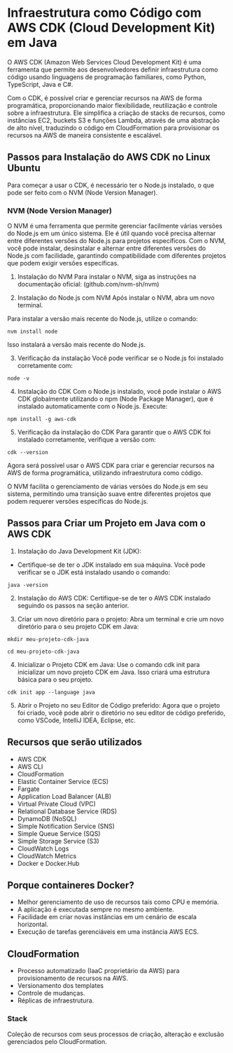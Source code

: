 # Infraestrutura como Código com AWS CDK (Cloud Development Kit) em Java

O AWS CDK (Amazon Web Services Cloud Development Kit) é uma ferramenta que permite aos desenvolvedores definir infraestrutura como código usando linguagens de programação familiares, como Python, TypeScript, Java e C#. 

Com o CDK, é possível criar e gerenciar recursos na AWS de forma programática, proporcionando maior flexibilidade, reutilização e controle sobre a infraestrutura. Ele simplifica a criação de stacks de recursos, como instâncias EC2, buckets S3 e funções Lambda, através de uma abstração de alto nível, traduzindo o código em CloudFormation para provisionar os recursos na AWS de maneira consistente e escalável.

## Passos para Instalação do AWS CDK no Linux Ubuntu

Para começar a usar o CDK, é necessário ter o Node.js instalado, o que pode ser feito com o NVM (Node Version Manager).

### NVM (Node Version Manager)

O NVM é uma ferramenta que permite gerenciar facilmente várias versões do Node.js em um único sistema. Ele é útil quando você precisa alternar entre diferentes versões do Node.js para projetos específicos. Com o NVM, você pode instalar, desinstalar e alternar entre diferentes versões do Node.js com facilidade, garantindo compatibilidade com diferentes projetos que podem exigir versões específicas.

1. Instalação do NVM
Para instalar o NVM, siga as instruções na documentação oficial: (github.com/nvm-sh/nvm)

2. Instalação do Node.js com NVM
Após instalar o NVM, abra um novo terminal.

Para instalar a versão mais recente do Node.js, utilize o comando:

```hcl
nvm install node
```
Isso instalará a versão mais recente do Node.js.

3. Verificação da instalação
Você pode verificar se o Node.js foi instalado corretamente com:

```hcl
node -v
```
4. Instalação do CDK
Com o Node.js instalado, você pode instalar o AWS CDK globalmente utilizando o npm (Node Package Manager), que é instalado automaticamente com o Node.js. Execute:

```hcl
npm install -g aws-cdk
```
5. Verificação da instalação do CDK
Para garantir que o AWS CDK foi instalado corretamente, verifique a versão com:

```hcl
cdk --version
```

Agora será possível usar o AWS CDK para criar e gerenciar recursos na AWS de forma programática, utilizando infraestrutura como código. 

O NVM facilita o gerenciamento de várias versões do Node.js em seu sistema, permitindo uma transição suave entre diferentes projetos que podem requerer versões específicas do Node.js.

## Passos para Criar um Projeto em Java com o AWS CDK

1. Instalação do Java Development Kit (JDK):
- Certifique-se de ter o JDK instalado em sua máquina. Você pode verificar se o JDK está instalado usando o comando:

```hcl
java -version
```
2. Instalação do AWS CDK:
Certifique-se de ter o AWS CDK instalado seguindo os passos na seção anterior.

3. Criar um novo diretório para o projeto:
Abra um terminal e crie um novo diretório para o seu projeto CDK em Java:

```hcl
mkdir meu-projeto-cdk-java
```

```hcl
cd meu-projeto-cdk-java
```
4. Inicializar o Projeto CDK em Java:
Use o comando cdk init para inicializar um novo projeto CDK em Java. Isso criará uma estrutura básica para o seu projeto.

```hcl
cdk init app --language java
```
5. Abrir o Projeto no seu Editor de Código preferido:
Agora que o projeto foi criado, você pode abrir o diretório no seu editor de código preferido, como VSCode, IntelliJ IDEA, Eclipse, etc.

## Recursos que serão utilizados

- AWS CDK
- AWS CLI
- CloudFormation
- Elastic Container Service (ECS)
- Fargate
- Application Load Balancer (ALB)
- Virtual Private Cloud (VPC)
- Relational Database Service (RDS)
- DynamoDB (NoSQL)
- Simple Notification Service (SNS)
- Simple Queue Service (SQS)
- Simple Storage Service (S3)
- CloudWatch Logs
- CloudWatch Metrics
- Docker e Docker.Hub

## Porque containeres Docker?

- Melhor gerenciamento de uso de recursos tais como CPU e memória.
- A aplicação é executada sempre no mesmo ambiente.
- Facilidade em criar novas instâncias em um cenário de escala horizontal.
- Execução de tarefas gerenciáveis em uma instância AWS ECS.

## CloudFormation

- Processo automatizado (IaaC proprietário da AWS) para provisionamento de recursos na AWS.
- Versionamento dos templates
- Controle de mudanças.
- Réplicas de infraestrutura.

### Stack

Coleção de recursos com seus processos de criação, alteração e exclusão gerenciados pelo CloudFormation.














